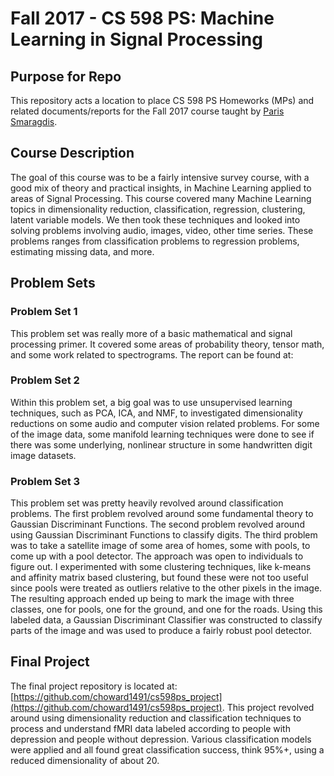 # **Fall 2017** - CS 598 PS: Machine Learning in Signal Processing

## Purpose for Repo
This repository acts a location to place CS 598 PS Homeworks (MPs) and related documents/reports for the Fall 2017 course taught by [Paris Smaragdis](http://paris.smaragd.is/).

## Course Description
The goal of this course was to be a fairly intensive survey course, with a good mix of theory and practical insights, in Machine Learning applied to areas of Signal Processing. This course covered many Machine Learning topics in dimensionality reduction, classification, regression, clustering, latent variable models. We then took these techniques and looked into solving problems involving audio, images, video, other time series. These problems ranges from classification problems to regression problems, estimating missing data, and more.

## Problem Sets
### Problem Set 1
This problem set was really more of a basic mathematical and signal processing primer. It covered some areas of probability theory, tensor math, and some work related to spectrograms. The report can be found at: 

### Problem Set 2
Within this problem set, a big goal was to use unsupervised learning techniques, such as PCA, ICA, and NMF, to investigated dimensionality reductions on some audio and computer vision related problems. For some of the image data, some manifold learning techniques were done to see if there was some underlying, nonlinear structure in some handwritten digit image datasets. 

### Problem Set 3
This problem set was pretty heavily revolved around classification problems. The first problem revolved around some fundamental theory to Gaussian Discriminant Functions. The second problem revolved around using Gaussian Discriminant Functions to classify digits. The third problem was to take a satellite image of some area of homes, some with pools, to come up with a pool detector. The approach was open to individuals to figure out. I experimented with some clustering techniques, like k-means and affinity matrix based clustering, but found these were not too useful since pools were treated as outliers relative to the other pixels in the image. The resulting approach ended up being to mark the image with three classes, one for pools, one for the ground, and one for the roads. Using this labeled data, a Gaussian Discriminant Classifier was constructed to classify parts of the image and was used to produce a fairly robust pool detector.

## Final Project
The final project repository is located at: [https://github.com/choward1491/cs598ps_project](https://github.com/choward1491/cs598ps_project). This project revolved around using dimensionality reduction and classification techniques to process and understand fMRI data labeled according to people with depression and people without depression. Various classification models were applied and all found great classification success, think 95%+, using a reduced dimensionality of about 20.
